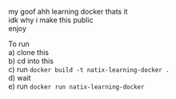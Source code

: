 my goof ahh learning docker thats it  
idk why i make this public  
enjoy  
  
  
To run   
a) clone this  
b) cd into this  
c) run `docker build -t natix-learning-docker .`  
d) wait  
e) run `docker run natix-learning-docker`  
